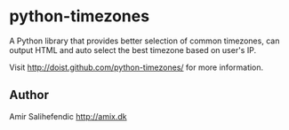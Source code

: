 python-timezones
================

A Python library that provides better selection of common timezones, can output
HTML and auto select the best timezone based on user's IP.

Visit http://doist.github.com/python-timezones/ for more information.


Author
------

Amir Salihefendic <http://amix.dk>
